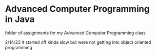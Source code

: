 # Advanced Computer Programming in Java
folder of assignments for my Advanced Computer Programming class

2/14/23
  It started off kinda slow but were not getting into object oriented programming
